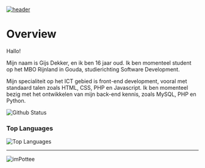 [![header](https://capsule-render.vercel.app/api?type=wave&color=gradient&height=300&section=header&text=Hello!%F0%9F%91%8B&fontSize=90)](https://github.com/imPottee)<br>

# Overview
Hallo!

Mijn naam is Gijs Dekker, en ik ben 16 jaar oud. Ik ben momenteel student op het MBO Rijnland in Gouda, studierichting Software Development. 

Mijn specialiteit op het ICT gebied is front-end development, vooral met standaard talen zoals HTML, CSS, PHP en Javascript. Ik ben momenteel bezig met het ontwikkelen van mijn back-end kennis, zoals MySQL, PHP en Python.

![Github Status](https://github-readme-stats.vercel.app/api?username=imPottee&show_icons=true&theme=tokyonight)
### Top Languages
![Top Languages](https://github-readme-stats.vercel.app/api/top-langs/?username=imPottee&theme=tokyonight)<br/>

-----

<p align="left"> <img src="https://komarev.com/ghpvc/?username=imPottee" alt="imPottee" /> </p>
